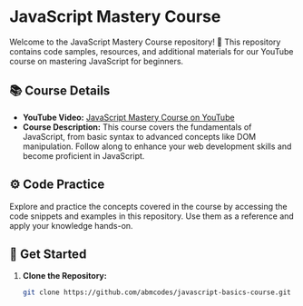 # JavaScript Mastery Course

Welcome to the JavaScript Mastery Course repository! 🚀 This repository contains code samples, resources, and additional materials for our YouTube course on mastering JavaScript for beginners.

## 📚 Course Details

- **YouTube Video:** [JavaScript Mastery Course on YouTube](https://youtu.be/zqMWeT0hlWY)
- **Course Description:** This course covers the fundamentals of JavaScript, from basic syntax to advanced concepts like DOM manipulation. Follow along to enhance your web development skills and become proficient in JavaScript.

## ⚙️ Code Practice

Explore and practice the concepts covered in the course by accessing the code snippets and examples in this repository. Use them as a reference and apply your knowledge hands-on.

## 🚀 Get Started

1. **Clone the Repository:**
   ```bash
   git clone https://github.com/abmcodes/javascript-basics-course.git
